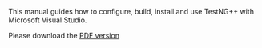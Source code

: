 This manual guides how to configure, build, install and use TestNG++ with Microsoft Visual Studio.

Please download the [PDF version](http://test-ng-pp.googlecode.com/files/testngpp-msvc.pdf)